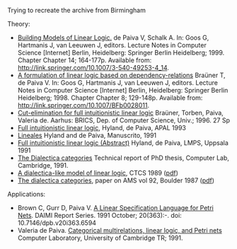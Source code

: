 Trying to recreate the archive from Birmingham

Theory:
   *  [Building Models of Linear Logic.]() de Paiva V, Schalk A. In: Goos G, Hartmanis J, van Leeuwen J, editors. Lecture Notes in Computer Science [Internet] Berlin, Heidelberg: Springer Berlin Heidelberg; 1999. Chapter Chapter 14; 164-177p. Available from: http://link.springer.com/10.1007/3-540-49253-4_14. 
   * [A formulation of linear logic based on dependency-relations]() Braüner T, de Paiva V. In: Goos G, Hartmanis J, van Leeuwen J, editors. Lecture Notes in Computer Science [Internet] Berlin, Heidelberg: Springer Berlin Heidelberg; 1998. Chapter Chapter 8; 129-148p. Available from: http://link.springer.com/10.1007/BFb0028011.
   * [Cut-elimination for full intuitionistic linear logic](https://www.brics.dk/RS/96/10/BRICS-RS-96-10.pdf) Braüner, Torben, Paiva, Valeria de.  Aarhus: BRICS, Dep. of Computer Science, Univ.; 1996. 27 Sp
   * [Full intuitionistic linear logic](https://github.com/vcvpaiva/DialecticaCategories/blob/master/OPLSS2025/FILLofficial.pdf), Hyland, de Paiva, APAL 1993
   * [Lineales](https://philpapers.org/archive/HYLL.pdf) Hyland and de Paiva, Manuscrito, 1991
   * [Full intuitionistic linear logic (Abstract)](https://github.com/vcvpaiva/DialecticaCategories/blob/master/MRC/dePaivaLMPS1991.pdf) Hyland, de Paiva, LMPS, Uppsala 1991
   * [The Dialectica categories](https://www.cl.cam.ac.uk/techreports/UCAM-CL-TR-213.pdf) Technical report of PhD thesis, Computer Lab, Cambridge, 1991.
   * [A dialectica-like model of linear logic](https://www.researchgate.net/publication/221233587_A_Dialectica-like_Model_of_Linear_Logic), CTCS 1989 ([pdf](https://github.com/vcvpaiva/DialecticaCategories/blob/master/MRC/A_Dialectica-like_Model_of_Linear_Logic.pdf)) 
   * [The dialectica categories](https://www.ams.org/books/conm/092/),  paper on AMS vol 92, Boulder 1987 ([pdf](https://github.com/vcvpaiva/DialecticaCategories/blob/master/MRC/dial87-1.pdf))

Applications:

* Brown C, Gurr D, Paiva V. [A Linear Specification Language for Petri Nets](). DAIMI Report Series. 1991 October; 20(363):-. doi: 10.7146/dpb.v20i363.6594
* Valeria de Paiva. [Categorical multirelations, linear logic, and Petri nets]() Computer Laboratory, University of Cambridge TR; 1991.

